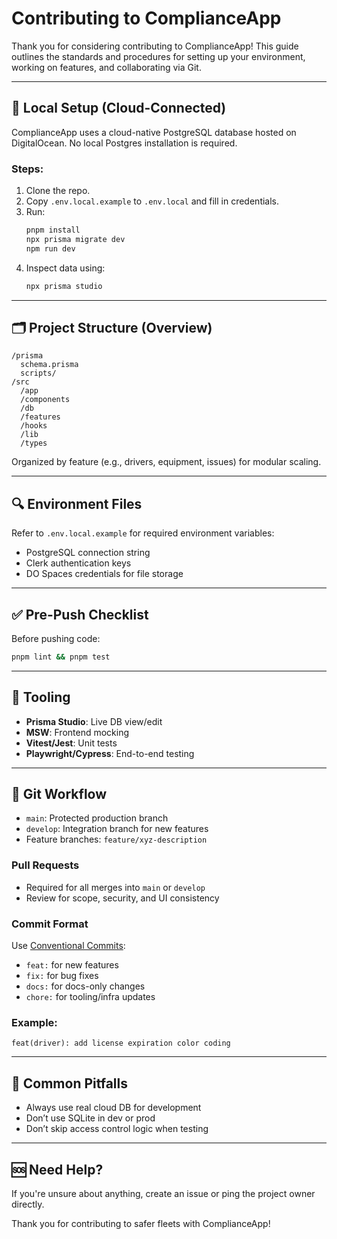 # Contributing to ComplianceApp

Thank you for considering contributing to ComplianceApp! This guide outlines the standards and procedures for setting up your environment, working on features, and collaborating via Git.

---

## 🔧 Local Setup (Cloud-Connected)

ComplianceApp uses a cloud-native PostgreSQL database hosted on DigitalOcean. No local Postgres installation is required.

### Steps:
1. Clone the repo.
2. Copy `.env.local.example` to `.env.local` and fill in credentials.
3. Run:
   ```bash
   pnpm install
   npx prisma migrate dev
   npm run dev
   ```
4. Inspect data using:
   ```bash
   npx prisma studio
   ```

---

## 🗂️ Project Structure (Overview)

```
/prisma
  schema.prisma
  scripts/
/src
  /app
  /components
  /db
  /features
  /hooks
  /lib
  /types
```
Organized by feature (e.g., drivers, equipment, issues) for modular scaling.

---

## 🔍 Environment Files

Refer to `.env.local.example` for required environment variables:
- PostgreSQL connection string
- Clerk authentication keys
- DO Spaces credentials for file storage

---

## ✅ Pre-Push Checklist
Before pushing code:
```bash
pnpm lint && pnpm test
```

---

## 🧪 Tooling
- **Prisma Studio**: Live DB view/edit
- **MSW**: Frontend mocking
- **Vitest/Jest**: Unit tests
- **Playwright/Cypress**: End-to-end testing

---

## 🔁 Git Workflow

- `main`: Protected production branch
- `develop`: Integration branch for new features
- Feature branches: `feature/xyz-description`

### Pull Requests
- Required for all merges into `main` or `develop`
- Review for scope, security, and UI consistency

### Commit Format
Use [Conventional Commits](https://www.conventionalcommits.org/en/v1.0.0/):
- `feat:` for new features
- `fix:` for bug fixes
- `docs:` for docs-only changes
- `chore:` for tooling/infra updates

### Example:
```
feat(driver): add license expiration color coding
```

---

## 🚫 Common Pitfalls
- Always use real cloud DB for development
- Don’t use SQLite in dev or prod
- Don’t skip access control logic when testing

---

## 🆘 Need Help?
If you're unsure about anything, create an issue or ping the project owner directly.

Thank you for contributing to safer fleets with ComplianceApp!
